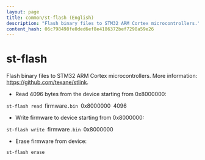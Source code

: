 ```yaml
---
layout: page
title: common/st-flash (English)
description: "Flash binary files to STM32 ARM Cortex microcontrollers."
content_hash: 06c798498fe0ded6ef8e4186372bef7298a59e26
---
```

# st-flash

Flash binary files to STM32 ARM Cortex microcontrollers.
More information: <https://github.com/texane/stlink>.

- Read 4096 bytes from the device starting from 0x8000000:

`st-flash read `<span class="tldr-var badge badge-pill bg-dark-lm bg-white-dm text-white-lm text-dark-dm font-weight-bold">firmware</span>`.bin `<span class="tldr-var badge badge-pill bg-dark-lm bg-white-dm text-white-lm text-dark-dm font-weight-bold">0x8000000</span>` `<span class="tldr-var badge badge-pill bg-dark-lm bg-white-dm text-white-lm text-dark-dm font-weight-bold">4096</span>

- Write firmware to device starting from 0x8000000:

`st-flash write `<span class="tldr-var badge badge-pill bg-dark-lm bg-white-dm text-white-lm text-dark-dm font-weight-bold">firmware</span>`.bin `<span class="tldr-var badge badge-pill bg-dark-lm bg-white-dm text-white-lm text-dark-dm font-weight-bold">0x8000000</span>

- Erase firmware from device:

`st-flash erase`
